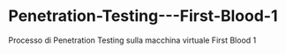 # Penetration-Testing---First-Blood-1
Processo di Penetration Testing sulla macchina virtuale First Blood 1
